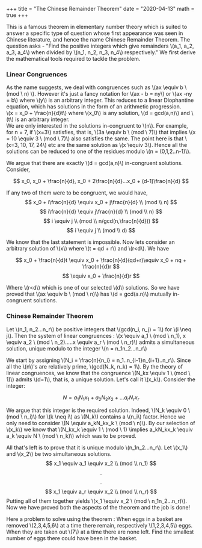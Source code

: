 +++
title = "The Chinese Remainder Theorem"
date = "2020-04-13"
math = true
+++

This is a famous theorem in elementary number theory which is suited to answer a specific type of question whose first appearance was seen in Chinese literature, and hence the name Chinese Remainder Theorem. The question asks - "Find the positive integers which give remainders \\(a_1, a_2, a_3, a_4\\) when divided by \\(n_1, n_2, n_3, n_4\\) respectively." We first derive the mathematical tools required to tackle the problem. 

### Linear Congruences
As the name suggests, we deal with congruences such as \\(ax \equiv b \\ (mod \\ n) \\). However it's just a fancy notation for \\(ax - b = ny\\) or \\(ax -ny = b\\) where \\(y\\) is an arbitrary integer. This reduces to a linear Diophantine equation, which has solutions in the form of an arithmetic progression. \
\\(x = x_0 + \frac{n}{d}t\\) where \\(x_0\\) is any solution, \\(d = gcd(a,n)\\) and \\(t\\) is an arbitrary integer. \
We are only interested in the solutions in-congruent to \\(n\\). For example, for n = 7, if \\(x=3\\) satisfies, that is, \\(3a \equiv b \\ (mod \\ 7)\\) that implies \\(x = 10 \equiv 3 \\ (mod \\ 7)\\) also satisfies the same. The point here is that \\(x=3, 10, 17, 24\\) etc are the same solution as \\(x \equiv 3\\). Hence all the solutions can be reduced to one of the residues modulo \\(n = (0,1,2..n-1)\\). 

We argue that there are exactly \\(d = gcd(a,n)\\) in-congruent solutions. Consider, 

$$ x_0, x_0 + \frac{n}{d}, x_0 + 2\frac{n}{d}...x_0 + (d-1)\frac{n}{d} $$

If any two of them were to be congruent, we would have, 
$$    x_0 + i\frac{n}{d} \equiv x_0 + j\frac{n}{d} \\ (mod \\ n) $$
$$    i\frac{n}{d} \equiv j\frac{n}{d} \\ (mod \\ n) $$
$$    i \equiv j \\ (mod \\ n/gcd(n,\frac{n}{d})) $$
$$    i \equiv j \\ (mod \\ d) $$

We know that the last statement is impossible. Now lets consider an arbitrary solution of \\(x\\) where \\(t = qd + r\\) and \\(r<d\\). We have

$$    x_0 + \frac{n}{d}t \equiv x_0 + \frac{n}{d}(qd+r)\equiv x_0 + nq + \frac{n}{d}r $$
$$  \equiv x_0 + \frac{n}{d}r $$

Where \\(r<d\\) which is one of our selected \\(d\\) solutions. So we have proved that \\(ax \equiv b \\ (mod \\ n)\\) has \\(d = gcd(a.n)\\) mutually in-congruent solutions. 

### Chinese Remainder Theorem

Let \\(n_1, n_2...n_r\\) be positive integers that \\(gcd(n_i, n_j) = 1\\) for \\(i \neq j\\). Then the system of linear congruences : \\(x \equiv a_1 \\ (mod \\ n_1), x \equiv a_2 \\ (mod \\ n_2).....x \equiv a_r \\ (mod \\ n_r)\\) admits a simultaneous solution, unique modulo to the integer \\(n = n_1n_2...n_r\\) 

We start by assigning \\(N_i = \frac{n}{n_i} = n_1..n_{i-1}n_{i+1}..n_r\\). Since all the \\(n\\)'s are relatively prime, \\(gcd(N_k, n_k) = 1\\). By the theory of linear congruences, we know that the congruence \\(N_kx \equiv 1 \\ (mod \\ 1)\\) admits \\(d=1\\), that is, a unique solution. Let's call it \\(x_k\\). Consider the integer:

$$  N = a_1N_1x_1 + a_2N_2x_2 + ... a_rN_rx_r $$

We argue that this integer is the required solution. Indeed, \\(N_k \equiv 0 \\ (mod \\ n_i)\\) for \\(k \neq i\\) as \\(N_k\\) contains a \\(n_i\\) factor. Hence we only need to consider \\(N \equiv a_kN_kx_k \\ (mod \\ n)\\). By our selection of \\(x_k\\) we know that \\(N_kx_k \equiv 1 \\ (mod \\ 1) \implies a_kN_kx_k \equiv a_k \equiv N \\ (mod \\ n_k)\\) which was to be proved. 

All that's left is to prove that it is unique modulo \\(n_1n_2...n_r\\). Let \\(x_1\\) and \\(x_2\\) be two simultaneous solutions. 
$$ x_1 \equiv a_1 \equiv x_2 \\ (mod \\ n_1) $$
$$    .   $$
    $$. $$
$$ x_1 \equiv a_r \equiv x_2 \\ (mod \\ n_r) $$
Putting all of them together yields \\(x_1 \equiv x_2 \\ (mod \\ n_1n_2...n_r)\\). Now we have proved both the aspects of the theorem and the job is done! 

Here a problem to solve using the theorem : When eggs in a basket are removed \\(2,3,4,5,6\\) at a time there remain, respectively \\(1,2,3,4,5\\) eggs. When they are taken out \\(7\\) at a time there are none left. Find the smallest number of eggs there could have been in the basket.
